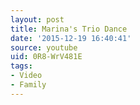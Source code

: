 ```yaml
---
layout: post
title: Marina's Trio Dance
date: '2015-12-19 16:40:41'
source: youtube
uid: 0R8-WrV481E
tags:
- Video
- Family
---
```


